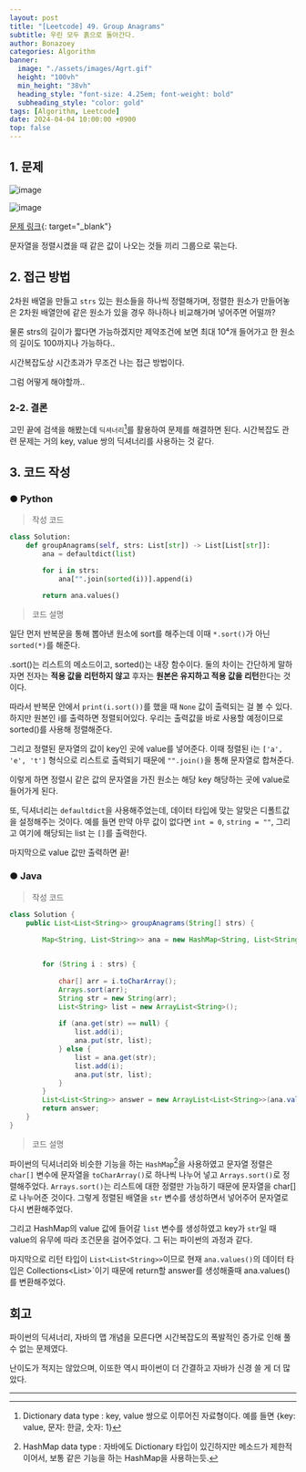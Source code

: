 ```yaml
---
layout: post
title: "[Leetcode] 49. Group Anagrams"
subtitle: 우린 모두 흙으로 돌아간다.
author: Bonazoey
categories: Algorithm
banner:
  image: "./assets/images/Agrt.gif"
  height: "100vh"
  min_height: "38vh"
  heading_style: "font-size: 4.25em; font-weight: bold"
  subheading_style: "color: gold"
tags: [Algorithm, Leetcode]
date: 2024-04-04 10:00:00 +0900
top: false
---
```


## 1. 문제

![image](https://github.com/bonazoey/bonazoey.github.io/assets/142956374/7aa15230-29bd-4ecb-bbb7-144ee543125c)

![image](https://github.com/bonazoey/bonazoey.github.io/assets/142956374/ea5c80e3-2897-4a70-8bb4-b4b46e23c515)

[문제 링크](https://leetcode.com/problems/group-anagrams/description/){: target="_blank"}

문자열을 정렬시켰을 때 같은 값이 나오는 것들 끼리 그룹으로 묶는다.

## 2. 접근 방법

2차원 배열을 만들고 `strs` 있는 원소들을 하나씩 정렬해가며, 정렬한 원소가 만들어놓은 2차원 배열안에 같은 원소가 있을 경우 하나하나 비교해가며 넣어주면 어떨까?

물론 strs의 길이가 짧다면 가능하겠지만 제약조건에 보면 최대 10⁴개 들어가고 한 원소의 길이도 100까지나 가능하다..

시간복잡도상 시간초과가 무조건 나는 접근 방법이다.

그럼 어떻게 해야할까..

### 2-2. 결론

고민 끝에 검색을 해봤는데 `딕셔너리`[^dic]를 활용하여 문제를 해결하면 된다. 시간복잡도 관련 문제는 거의 key, value 쌍의 딕셔너리를 사용하는 것 같다.

## 3. 코드 작성

### ● Python

> 작성 코드

~~~python
class Solution:
    def groupAnagrams(self, strs: List[str]) -> List[List[str]]:
        ana = defaultdict(list)

        for i in strs:
            ana["".join(sorted(i))].append(i)

        return ana.values()
~~~

> 코드 설명

일단 먼저 반복문을 통해 뽑아낸 원소에 sort를 해주는데 이때 `*.sort()`가 아닌 `sorted(*)`를 해준다.

.sort()는 리스트의 메소드이고, sorted()는 내장 함수이다. 둘의 차이는 간단하게 말하자면 전자는 **적용 값을 리턴하지 않고** 후자는 **원본은 유지하고 적용 값을 리턴**한다는 것이다.

따라서 반복문 안에서 `print(i.sort())`를 했을 때 `None` 값이 출력되는 걸 볼 수 있다. 하지만 원본인 i를 출력하면 정렬되어있다. 우리는 출력값을 바로 사용할 예정이므로 sorted()를 사용해 정렬해준다.

그리고 정렬된 문자열의 값이 key인 곳에 value를 넣어준다. 이때 정렬된 i는 `['a', 'e', 't']` 형식으로 리스트로 출력되기 때문에 `"".join()`을 통해 문자열로 합쳐준다.

이렇게 하면 정렬시 같은 값의 문자열을 가진 원소는 해당 key 해당하는 곳에 value로 들어가게 된다.

또, 딕셔너리는 `defaultdict`을 사용해주었는데, 데이터 타입에 맞는 알맞은 디폴트값을 설정해주는 것이다. 예를 들면 만약 아무 값이 없다면 `int = 0`, `string = ""`, 그리고 여기에 해당되는 list 는 `[]`를 출력한다.

마지막으로 value 값만 출력하면 끝!

### ● Java

> 작성 코드

~~~java
class Solution {
    public List<List<String>> groupAnagrams(String[] strs) {

		Map<String, List<String>> ana = new HashMap<String, List<String>>();

		
		for (String i : strs) {
			
			char[] arr = i.toCharArray();
			Arrays.sort(arr);
			String str = new String(arr);
			List<String> list = new ArrayList<String>();
			
			if (ana.get(str) == null) {
				list.add(i);
				ana.put(str, list);
			} else {
				list = ana.get(str);
				list.add(i);
				ana.put(str, list);
			}
		}
		List<List<String>> answer = new ArrayList<List<String>>(ana.values());
		return answer;
    }
}
~~~

> 코드 설명

파이썬의 딕셔너리와 비슷한 기능을 하는 `HashMap`[^map]을 사용하였고 문자열 정렬은 `char[]` 변수에 문자열을 `toCharArray()`로 하나씩 나누어 넣고 `Arrays.sort()`로 정렬해주었다. `Arrays.sort()`는 리스트에 대한 정렬만 가능하기 때문에 문자열을 char[]로 나누어준 것이다. 그렇게 정렬된 배열을 `str` 변수를 생성하면서 넣어주어 문자열로 다시 변환해주었다.

그리고 HashMap의 value 값에 들어갈 `list` 변수를 생성하였고 key가 `str`일 때 value의 유무에 따라 조건문을 걸어주었다. 그 뒤는 파이썬의 과정과 같다.

마지막으로 리턴 타입이 `List<List<String>>`이므로 현재 `ana.values()`의 데이터 타입은 Collections<List<String>>`이기 때문에 return할 answer를 생성해줄때 ana.values()를 변환해주었다.

## 회고

파이썬의 딕셔너리, 자바의 맵 개념을 모른다면 시간복잡도의 폭발적인 증가로 인해 풀 수 없는 문제였다.

난이도가 적지는 않았으며, 이또한 역시 파이썬이 더 간결하고 자바가 신경 쓸 게 더 많았다.

___

[^dic]: Dictionary data type : key, value 쌍으로 이루어진 자료형이다. 예를 들면 {key: value, 문자: 한글, 숫자: 1}

[^map]: HashMap data type : 자바에도 Dictionary 타입이 있긴하지만 메소드가 제한적이어서, 보통 같은 기능을 하는 HashMap을 사용하는듯.

